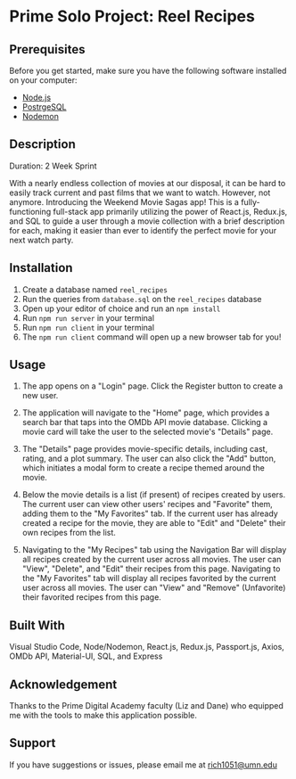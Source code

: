 
# Prime Solo Project: Reel Recipes

## Prerequisites

Before you get started, make sure you have the following software installed on your computer:

- [Node.js](https://nodejs.org/en/)
- [PostrgeSQL](https://www.postgresql.org/)
- [Nodemon](https://nodemon.io/)

## Description

Duration: 2 Week Sprint

With a nearly endless collection of movies at our disposal, it can be hard to easily track current and past films that we want to watch. However, not anymore. Introducing the Weekend Movie Sagas app! This is a fully-functioning full-stack app primarily utilizing the power of React.js, Redux.js, and SQL to guide a user through a movie collection with a brief description for each, making it easier than ever to identify the perfect movie for your next watch party. 

## Installation

1. Create a database named `reel_recipes`
2. Run the queries from `database.sql` on the `reel_recipes` database
3. Open up your editor of choice and run an `npm install`
4. Run `npm run server` in your terminal
5. Run `npm run client` in your terminal
6. The `npm run client` command will open up a new browser tab for you!

## Usage

1. The app opens on a "Login" page. Click the Register button to create a new user.  

2. The application will navigate to the "Home" page, which provides a search bar that taps into the OMDb API movie database. Clicking a movie card will take the user to the selected movie's "Details" page.

3. The "Details" page provides movie-specific details, including cast, rating, and a plot summary. The user can also click the "Add" button, which initiates a modal form to create a recipe themed around the movie.

4. Below the movie details is a list (if present) of recipes created by users. The current user can view other users' recipes and "Favorite" them, adding them to the "My Favorites" tab. If the current user has already created a recipe for the movie, they are able to "Edit" and "Delete" their own recipes from the list.

5. Navigating to the "My Recipes" tab using the Navigation Bar will display all recipes created by the current user across all movies. The user can "View", "Delete", and "Edit" their recipes from this page. Navigating to the "My Favorites" tab will display all recipes favorited by the current user across all movies. The user can "View" and "Remove" (Unfavorite) their favorited recipes from this page.

## Built With

Visual Studio Code, Node/Nodemon, React.js, Redux.js, Passport.js, Axios, OMDb API, Material-UI, SQL, and Express

## Acknowledgement

Thanks to the Prime Digital Academy faculty (Liz and Dane) who equipped me with the tools to make this application possible. 

## Support

If you have suggestions or issues, please email me at rich1051@umn.edu

